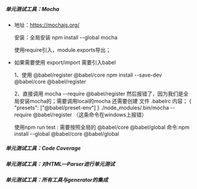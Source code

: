 ##### 单元测试工具：Mocha
 * 地址：https://mochajs.org/

   安装：全局安装 npm install --global mocha

   使用require引入，module.exports导出；

 * 如果需要使用 export/import 需要引入babel
   
   1、使用 @babel/register  @babel/core
      npm install --save-dev @babel/core @babel/register

   2、直接调用 
      mocha --require @babel/register
      然后报错了，因为我们是全局安装mocha的；需要调用local的mocha
      还需要创建 文件 .babelrc 内容；
      {
         "presets": ["@babel/preset-env"]
      }
      ./node_modules/.bin/mocha --require @babel/register （这条命令在windows上报错）

   使用npm run test : 
      需要按照全局的  @babel/core @babel/global
      命令:npm install --global @babel/core @babel/global








##### 单元测试工具：Code Coverage





##### 单元测试工具：对HTML—Parser进行单元测试




##### 单元测试工具：所有工具与generator的集成